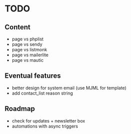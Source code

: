 # TODO

## Content

- page vs phplist
- page vs sendy
- page vs listmonk
- page vs mailerlite
- page vs mautic

## Eventual features

- better design for system email (use MJML for template)
- add contact_list reason string

## Roadmap

- check for updates + newsletter box
- automations with async triggers
